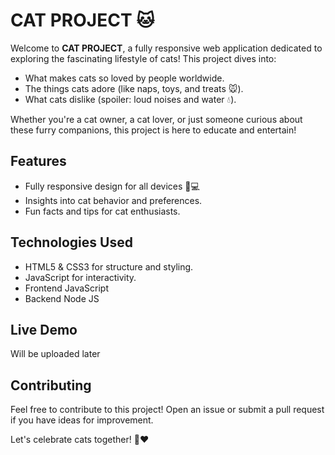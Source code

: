 # CAT PROJECT 🐱

Welcome to **CAT PROJECT**, a fully responsive web application dedicated to exploring the fascinating lifestyle of cats! This project dives into:
- What makes cats so loved by people worldwide.
- The things cats adore (like naps, toys, and treats 🐭).
- What cats dislike (spoiler: loud noises and water 💧).

Whether you're a cat owner, a cat lover, or just someone curious about these furry companions, this project is here to educate and entertain!

## Features
- Fully responsive design for all devices 📱💻
- Insights into cat behavior and preferences.
- Fun facts and tips for cat enthusiasts.

## Technologies Used
- HTML5 & CSS3 for structure and styling.
- JavaScript for interactivity.
- Frontend JavaScript
- Backend Node JS

## Live Demo
  Will be uploaded later

## Contributing
Feel free to contribute to this project! Open an issue or submit a pull request if you have ideas for improvement.

Let's celebrate cats together! 🐾❤️
